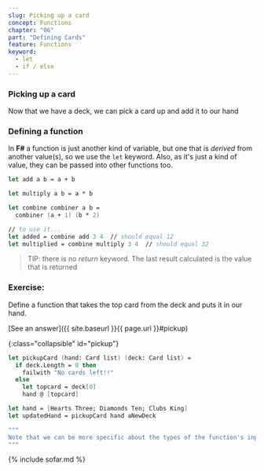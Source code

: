 ```yaml
---
slug: Picking up a card
concept: Functions
chapter: "06"
part: "Defining Cards"
feature: Functions
keyword: 
  - let
  - if / else
---
```

### Picking up a card

Now that we have a deck, we can pick a card up and add it to our hand

### Defining a function
In __F#__ a function is just another kind of variable, but one that is _derived_ from another value(s), so we use the `let` keyword.  Also, as it's just a kind of value, they can be passed into other functions too.

```fsharp
let add a b = a + b

let multiply a b = a * b

let combine combiner a b =
  combiner (a + 1) (b * 2)

// to use it...
let added = combine add 3 4  // should equal 12
let multiplied = combine multiply 3 4  // should equal 32
```
> TIP: there is no _return_ keyword.  The last result calculated is the value that is returned

### Exercise:

Define a function that takes the top card from the deck and puts it in our hand.

[See an answer]({{ site.baseurl }}{{ page.url }}#pickup)

{:class="collapsible" id="pickup"}
```fsharp
let pickupCard (hand: Card list) (deck: Card list) =
  if deck.Length = 0 then 
    failwith "No cards left!!"
  else
    let topcard = deck[0]
    hand @ [topcard]

let hand = [Hearts Three; Diamonds Ten; Clubs King]
let updatedHand = pickupCard hand aNewDeck

"""
Note that we can be more specific about the types of the function's inputs as `(label: type)`.  If we don't do this the compiler tries to figure it out.  Most of the time the compiler's pretty good at that.
"""
```

{% include sofar.md %}